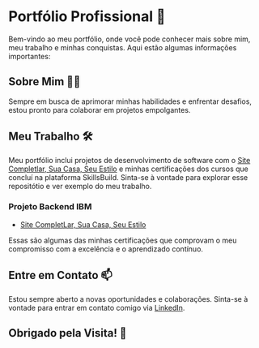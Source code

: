 

# Portfólio Profissional 🚀

Bem-vindo ao meu portfólio, onde você pode conhecer mais sobre mim, meu trabalho e minhas conquistas. Aqui estão algumas informações importantes:

## Sobre Mim 🙋‍♂️

 Sempre em busca de aprimorar minhas habilidades e enfrentar desafios, estou pronto para colaborar em projetos empolgantes.

## Meu Trabalho 🛠️

Meu portfólio inclui projetos de desenvolvimento de software com o [Site Completlar, Sua Casa, Seu Estilo](https://github.com/GabrielMessiasdaSilva/COMPLETLAR-WEBSITE) e minhas certificações dos cursos que concluí na plataforma SkillsBuild. Sinta-se à vontade para explorar esse repositótio e ver exemplo do meu trabalho.

### Projeto Backend IBM

- [Site CompletLar, Sua Casa, Seu Estilo](https://github.com/GabrielMessiasdaSilva/COMPLETLAR-WEBSITE)

Essas são algumas das minhas certificações que comprovam o meu compromisso com a excelência e o aprendizado contínuo.

## Entre em Contato 📫

Estou sempre aberto a novas oportunidades e colaborações. Sinta-se à vontade para entrar em contato comigo via [LinkedIn](https://www.linkedin.com/in/gabriel-messias-b38207253/).

## Obrigado pela Visita! 👏


